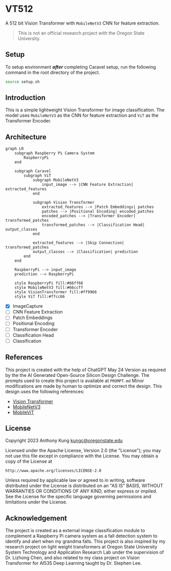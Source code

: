 # VT512

A 512 bit Vision Transformer with `MobileNetV3` CNN for feature extraction.

> This is not an official research project with the Oregon State University.

## Setup

To setup environment ***after*** completing Caravel setup, run the following command in the root directory of the project.

```bash
source setup.sh
```

## Introduction

This is a simple lightweight Vision Transformer for image classification. The model uses `MobileNetV3` as the CNN for feature extraction and `ViT` as the Transformer Encoder.

## Architecture

```mermaid
graph LR
    subgraph Raspberry Pi Camera System
        RaspberryPi
    end

    subgraph Caravel
        subgraph ViT
            subgraph MobileNetV3
                input_image --> |CNN Feature Extraction| extracted_features
            end

            subgraph Vision Transformer
                extracted_features --> |Patch Embeddings| patches
                patches --> |Positional Encoding| encoded_patches
                encoded_patches --> |Transformer Encoder| transformed_patches
                transformed_patches --> |Classification Head| output_classes
            end

            extracted_features --> |Skip Connection| transformed_patches
            output_classes --> |Classification| prediction
        end
    end

    RaspberryPi --> input_image
    prediction --> RaspberryPi

    style RaspberryPi fill:#66ff66
    style MobileNetV3 fill:#66ccff
    style VisionTransformer fill:#ff9966
    style ViT fill:#ffcc66
```

- [x] ImageCapture
- [ ] CNN Feature Extraction
- [ ] Patch Embeddings
- [ ] Positional Encoding
- [ ] Transformer Encoder
- [ ] Classification Head
- [ ] Classification

## References

This project is created with the help of ChatGPT May 24 Version as required by the the AI Generated Open-Source Silicon Design Challenge. The prompts used to create this project is available at `PROMPT.md` Minor modifications are made by human to optimize and correct the design. This design uses the following references:

- [Vision Transformer](https://arxiv.org/abs/2010.11929)
- [MobileNetV3](https://arxiv.org/abs/1905.02244)
- [MobileViT](https://arxiv.org/abs/2110.02178)

## License

Copyright 2023 Anthony Kung <kungc@oregonstate.edu>

Licensed under the Apache License, Version 2.0 (the "License");
you may not use this file except in compliance with the License.
You may obtain a copy of the License at

    http://www.apache.org/licenses/LICENSE-2.0

Unless required by applicable law or agreed to in writing, software
distributed under the License is distributed on an "AS IS" BASIS,
WITHOUT WARRANTIES OR CONDITIONS OF ANY KIND, either express or implied.
See the License for the specific language governing permissions and
limitations under the License.

## Acknowledgement

The project is created as a external image classification module to complement a Raspberry Pi camera system as a fall detection system to identify and alert when my grandma falls. This project is also inspired by my research project on light weight transformers at Oregon State University System Technology and Application Research Lab under the supervision of Dr. Lizhong Chen, and also related to my class project on Vision Transformer for AI535 Deep Learning taught by Dr. Stephen Lee.